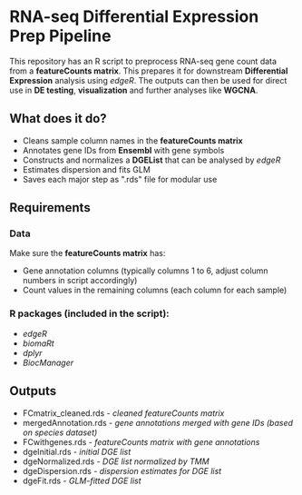 # RNA-seq Differential Expression Prep Pipeline  

This repository has an R script to preprocess RNA-seq gene count data from a **featureCounts matrix**. This prepares it for downstream **Differential Expression** analysis using *edgeR*. The outputs can then be used for direct use in **DE testing**, **visualization** and further analyses like **WGCNA**. 

## What does it do?  

* Cleans sample column names in the **featureCounts matrix**
* Annotates gene IDs from **Ensembl** with gene symbols
* Constructs and normalizes a **DGEList** that can be analysed by *edgeR*
* Estimates dispersion and fits GLM
* Saves each major step as ".rds" file for modular use

## Requirements   

### Data    
Make sure the **featureCounts matrix** has:  
  - Gene annotation columns (typically columns 1 to 6, adjust column numbers in script accordingly)  
  - Count values in the remaining columns (each column for each sample)  

### R packages (included in the script):
  - *edgeR*
  - *biomaRt*
  - *dplyr*
  - *BiocManager*  

## Outputs  
* FCmatrix_cleaned.rds - *cleaned featureCounts matrix*
* mergedAnnotation.rds - *gene annotations merged with gene IDs (based on species dataset)*
* FCwithgenes.rds - *featureCounts matrix with gene annotations*
* dgeInitial.rds - *initial DGE list*
* dgeNormalized.rds - *DGE list normalized by TMM*
* dgeDispersion.rds - *dispersion estimates for DGE list*
* dgeFit.rds - *GLM-fitted DGE list*  
